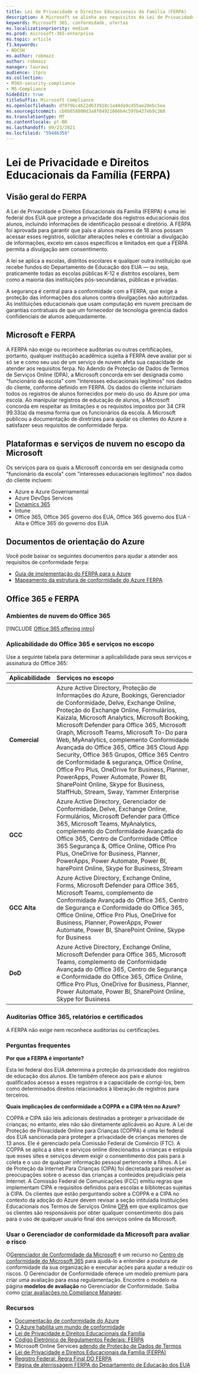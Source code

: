 ```yaml
---
title: Lei de Privacidade e Direitos Educacionais da Família (FERPA)
description: A Microsoft se alinha aos requisitos da Lei de Privacidade e Direitos Educacionais da Família dos EUA.
keywords: Microsoft 365, conformidade, ofertas
ms.localizationpriority: medium
ms.prod: microsoft-365-enterprise
ms.topic: article
f1.keywords:
- NOCSH
ms.author: robmazz
author: robmazz
manager: laurawi
audience: itpro
ms.collection:
- M365-security-compliance
- MS-Compliance
hideEdit: true
titleSuffix: Microsoft Compliance
ms.openlocfilehash: df079bc4622d633918c1a44da9cd55ae20ebc5ea
ms.sourcegitcommit: cb0b058800d3a8f04921066b4c59fb427eb9c268
ms.translationtype: MT
ms.contentlocale: pt-BR
ms.lasthandoff: 09/23/2021
ms.locfileid: "59486358"
---
```

# <a name="family-educational-rights-and-privacy-act-ferpa"></a>Lei de Privacidade e Direitos Educacionais da Família (FERPA)

## <a name="ferpa-overview"></a>Visão geral do FERPA

A Lei de Privacidade e Direitos Educacionais da Família (FERPA) é uma lei federal dos EUA que protege a privacidade dos registros educacionais dos alunos, incluindo informações de identificação pessoal e diretório. A FERPA foi aprovada para garantir que pais e alunos maiores de 18 anos possam acessar esses registros, solicitar alterações neles e controlar a divulgação de informações, exceto em casos específicos e limitados em que a FERPA permita a divulgação sem consentimento.

A lei se aplica a escolas, distritos escolares e qualquer outra instituição que recebe fundos do Departamento de Educação dos EUA — ou seja, praticamente todas as escolas públicas K-12 e distritos escolares, bem como a maioria das instituições pós-secundárias, públicas e privadas.

A segurança é central para a conformidade com a FERPA, que exige a proteção das informações dos alunos contra divulgações não autorizadas. As instituições educacionais que usam computação em nuvem precisam de garantias contratuais de que um fornecedor de tecnologia gerencia dados confidenciais de alunos adequadamente.

## <a name="microsoft-and-ferpa"></a>Microsoft e FERPA

A FERPA não exige ou reconhece auditorias ou outras certificações, portanto, qualquer instituição acadêmica sujeita à FERPA deve avaliar por si só se e como seu uso de um serviço de nuvem afeta sua capacidade de atender aos requisitos ferpa. No Adendo [](https://aka.ms/DPA) de Proteção de Dados de Termos de Serviços Online (DPA), a Microsoft concorda em ser designada como "funcionário da escola" com "interesses educacionais legítimos" nos dados do cliente, conforme definido em FERPA. Os dados do cliente incluiriam todos os registros de alunos fornecidos por meio do uso do Azure por uma escola. Ao manipular registros de educação de alunos, a Microsoft concorda em respeitar as limitações e os requisitos impostos por 34 CFR 99.33(a) da mesma forma que os funcionários da escola.  A Microsoft publicou a documentação de diretrizes para ajudar os clientes do Azure a satisfazer seus requisitos de conformidade ferpa.

## <a name="microsoft-in-scope-cloud-platforms--services"></a>Plataformas e serviços de nuvem no escopo da Microsoft

Os serviços para os quais a Microsoft concorda em ser designada como "funcionário da escola" com "interesses educacionais legítimos" nos dados do cliente incluem:

- Azure e Azure Governamental
- Azure DevOps Services
- [Dynamics 365](https://aka.ms/d365-compliance-list)
- Intune
- Office 365, Office 365 governo dos EUA, Office 365 governo dos EUA - Alta e Office 365 do governo dos EUA

## <a name="azure-guidance-documents"></a>Documentos de orientação do Azure

Você pode baixar os seguintes documentos para ajudar a atender aos requisitos de conformidade ferpa:

- [Guia de implementação do FERPA para o Azure](https://azure.microsoft.com/resources/microsoft-azure-ferpa-implementation-guide/)
- [Mapeamento da estrutura de conformidade do Azure FERPA](https://aka.ms/AzureFERPAMapping)

## <a name="office-365-and-ferpa"></a>Office 365 e FERPA

### <a name="office-365-cloud-environments"></a>Ambientes de nuvem do Office 365

[!INCLUDE [Office 365 offering intro](../includes/o365-offering-introduction.md)]

### <a name="office-365-applicability-and-in-scope-services"></a>Aplicabilidade do Office 365 e serviços no escopo

Use a seguinte tabela para determinar a aplicabilidade para seus serviços e assinatura do Office 365:

| **Aplicabilidade** | **Serviços no escopo** |
|:------------------|:----------------------|
| **Comercial** | Azure Active Directory, Proteção de Informações do Azure, Bookings, Gerenciador de Conformidade, Delve, Exchange Online, Proteção do Exchange Online, Formulários, Kaizala, Microsoft Analytics, Microsoft Booking, Microsoft Defender para Office 365, Microsoft Graph, Microsoft Teams, Microsoft To-Do para Web, MyAnalytics, complemento Conformidade Avançada do Office 365, Office 365 Cloud App Security, Office 365 Grupos, Office 365 Centro de Conformidade & segurança, Office Online, Office Pro Plus, OneDrive for Business, Planner, PowerApps, Power Automate, Power BI, SharePoint Online, Skype for Business, StaffHub, Stream, Sway, Yammer Enterprise |
| **GCC** | Azure Active Directory, Gerenciador de Conformidade, Delve, Exchange Online, Formulários, Microsoft Defender para Office 365, Microsoft Teams, MyAnalytics, complemento do Conformidade Avançada do Office 365, Centro de Conformidade Office 365 Segurança &, Office Online, Office Pro Plus, OneDrive for Business, Planner, PowerApps, Power Automate, Power BI, harePoint Online, Skype for Business, Stream |
| **GCC Alta** | Azure Active Directory, Exchange Online, Forms, Microsoft Defender para Office 365, Microsoft Teams, complemento de Conformidade Avançada do Office 365, Centro de Segurança e Conformidade do Office 365, Office Online, Office Pro Plus, OneDrive for Business, Planner, PowerApps, Power Automate, Power BI, SharePoint Online, Skype for Business |
| **DoD** | Azure Active Directory, Exchange Online, Microsoft Defender para Office 365, Microsoft Teams, complemento de Conformidade Avançada do Office 365, Centro de Segurança e Conformidade do Office 365, Office Online, Office Pro Plus, OneDrive for Business, Planner, Power Automate, Power BI, SharePoint Online, Skype for Business |

### <a name="office-365-audits-reports-and-certificates"></a>Auditorias Office 365, relatórios e certificados

A FERPA não exige nem reconhece auditorias ou certificações.

### <a name="frequently-asked-questions"></a>Perguntas frequentes

**Por que a FERPA é importante?**

Esta lei federal dos EUA determina a proteção da privacidade dos registros de educação dos alunos. Ele também oferece aos pais e alunos qualificados acesso a esses registros e a capacidade de corrigi-los, bem como determinados direitos relacionados à liberação de registros para terceiros.

**Quais implicações de conformidade a COPPA e a CIPA têm no Azure?**

COPPA e CIPA são leis adicionais destinadas a proteger a privacidade de crianças; no entanto, eles não são diretamente aplicáveis ao Azure. A Lei de Proteção de Privacidade Online para Crianças (COPPA) é uma lei federal dos EUA sancionada para proteger a privacidade de crianças menores de 13 anos. Ele é gerenciado pela Comissão Federal de Comércio (FTC). A COPPA se aplica a sites e serviços online direcionados a crianças e estipula que esses sites e serviços devem exigir o consentimento dos pais para a coleta e o uso de qualquer informação pessoal pertencente a filhos. A Lei de Proteção da Internet Para Crianças (CIPA) foi decretada para resolver as preocupações sobre o acesso das crianças a conteúdos prejudiciais pela Internet. A Comissão Federal de Comunicações (FCC) emitiu regras que implementam CIPA e requisitos definidos para escolas e bibliotecas sujeitas à CIPA. Os clientes que estão perguntando sobre a COPPA e a CIPA no contexto da adoção do Azure devem revisar a seção intitulada Instituições Educacionais nos Termos de Serviços Online [DPA](https://aka.ms/DPA) em que explicamos que os clientes são responsáveis por obter qualquer consentimento dos pais para o uso de qualquer usuário final dos serviços online da Microsoft.

### <a name="use-microsoft-compliance-manager-to-assess-your-risk"></a>Usar o Gerenciador de conformidade da Microsoft para avaliar o risco

O[Gerenciador de Conformidade da Microsoft](/microsoft-365/compliance/compliance-manager) é um recurso no [Centro de conformidade do Microsoft 365](/microsoft-365/compliance/microsoft-365-compliance-center) para ajudá-lo a entender a postura de conformidade da sua organização e executar ações para ajudar a reduzir os riscos. O Gerenciador de Conformidade oferece um modelo premium para criar uma avaliação para essa regulamentação. Encontre o modelo na página **modelos de avaliação** no Gerenciador de Conformidade. Saiba como [criar avaliações no Compliance Manager](/microsoft-365/compliance/compliance-manager-assessments).

### <a name="resources"></a>Recursos

- [Documentação de conformidade do Azure](/azure/compliance/)
- [O Azure habilita um mundo de conformidade](https://azure.microsoft.com/resources/azure-enables-a-world-of-compliance/)
- [Lei de Privacidade e Direitos Educacionais da Família](https://www.ed.gov/policy/gen/guid/fpco/ferpa/index.html)
- [Código Eletrônico de Regulamentos Federais: FERPA](https://aka.ms/FERPA-GPO)
- Microsoft Online Services [adendo de Proteção de Dados de Termos](https://aka.ms/DPA)
- [Lei de Privacidade e Direitos Educacionais da Família (FERPA)](https://www.ecfr.gov/cgi-bin/text-idx?tpl=/ecfrbrowse/Title34/34cfr99_main_02.tpl)
- [Registro Federal: Regra Final DO FERPA](https://www.govinfo.gov/content/pkg/FR-2011-12-02/pdf/2011-30683.pdf)
- [Página de aterrissagem FERPA do Departamento de Educação dos EUA](https://www2.ed.gov/policy/gen/guid/fpco/ferpa/index.html)
